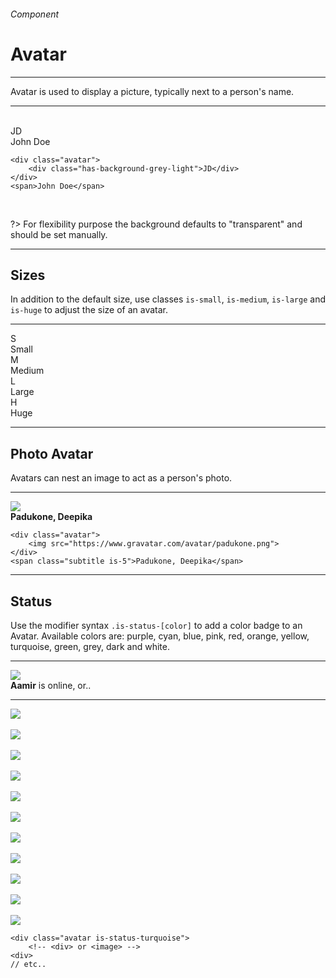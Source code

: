 <h6 class="is-uppercase has-text-grey">Component</h6><h1 class="title is-1 is-family-secondary">Avatar</h1>
<hr class="is-visible is-size-3">
<p class="is-size-5 is-family-secondary">
    <span class="has-text-weight-semibold">Avatar</span> is used to display a picture, typically next to a person's name.
</p>
<hr class="is-visible is-size-3"><br>

<div class="box is-well is-relaxed is-marginless">
    <div class="avatar"><div class="has-background-grey-light">JD</div></div><span class="subtitle is-5">John Doe</span>
</div>


    <div class="avatar">
        <div class="has-background-grey-light">JD</div>
    </div>
    <span>John Doe</span>
<br>

?> For flexibility purpose the background defaults to "transparent" and should be set manually.

<hr class="is-size-1 is-visible">

<h2 class="title is-3 is-family-sans-serif">Sizes</h2>

In addition to the default size, use classes `is-small`, `is-medium`, `is-large` and `is-huge` to adjust the size of an avatar.
<hr class="is-small">
<div class="level">
    <div class="level-item has-text-left"><div class="avatar is-small"><div class="has-background-primary">S</div></div><span class="is-size-7">Small</span></div>
    <div class="level-item"><div class="avatar is-medium"><div class="has-background-primary">M</div></div><span class="is-size-6">Medium</span></div>
    <div class="level-item"><div class="avatar is-large"><div class="has-background-primary">L</div></div><span class="is-size-5">Large</span></div>
    <div class="level-item"><div class="avatar is-huge"><div class="has-background-primary">H</div></div><span class="is-size-3">Huge</span></div>
</div>

<hr class="is-visible is-size-1">

<h2 class="title is-3 is-family-sans-serif">Photo Avatar</h2>

Avatars can nest an image to act as a person's photo.

<hr class="is-small">

<div class="box is-well is-medium is-marginless">
    <div class="avatar"><img src="https://www.gravatar.com/avatar/68a50e21ee0b66aafee1831d3c6f130c?size=200&d=blank"></div><span class="subtitle is-5"><strong>Padukone, Deepika</strong></span>
</div>

    <div class="avatar">
        <img src="https://www.gravatar.com/avatar/padukone.png">
    </div>
    <span class="subtitle is-5">Padukone, Deepika</span>
<hr class="is-size-1 is-visible">

<h2 class="title is-3 is-family-sans-serif">Status</h2>

Use the modifier syntax `.is-status-[color]` to add a color badge to an Avatar. Available colors are: <span class="has-text-purple">purple</span>, <span class="has-text-cyan">cyan</span>, <span class="has-text-blue">blue</span>, <span class="has-text-pink">pink</span>, <span class="has-text-red">red</span>, <span class="has-text-orange">orange</span>, <span class="has-text-yellow">yellow</span>, <span class="has-text-turquoise">turquoise</span>, <span class="has-text-green">green</span>, <span class="has-text-grey">grey</span>, <span class="has-text-dark">dark</span> and white.

<hr class="is-small">

<div class="box is-large is-well is-marginless">
    <div class="avatar is-status-turquoise is-huge"><img src="https://www.gravatar.com/avatar/7c8b112654185af6614a3df144135b0d?s=200&d=blank&r=g"></div>
    <span class="subtitle is-4 has-text-turquoise-dark"><strong>Aamir</strong> is online, or..</span>
    <hr>
    <div class="avatar is-medium is-status-green"><img src="https://www.gravatar.com/avatar/7c8b112654185af6614a3df144135b0d?s=200&d=blank&r=g"></div>
    &nbsp;
    <div class="avatar is-medium is-status-yellow"><img src="https://www.gravatar.com/avatar/7c8b112654185af6614a3df144135b0d?s=200&d=blank&r=g"></div>
    &nbsp;
    <div class="avatar is-medium is-status-orange"><img src="https://www.gravatar.com/avatar/7c8b112654185af6614a3df144135b0d?s=200&d=blank&r=g"></div>
    &nbsp;
    <div class="avatar is-medium is-status-red"><img src="https://www.gravatar.com/avatar/7c8b112654185af6614a3df144135b0d?s=200&d=blank&r=g"></div>
    &nbsp;
    <div class="avatar is-medium is-status-pink"><img src="https://www.gravatar.com/avatar/7c8b112654185af6614a3df144135b0d?s=200&d=blank&r=g"></div>
    &nbsp;
    <div class="avatar is-medium is-status-purple"><img src="https://www.gravatar.com/avatar/7c8b112654185af6614a3df144135b0d?s=200&d=blank&r=g"></div>
    &nbsp;
    <div class="avatar is-medium is-status-primary"><img src="https://www.gravatar.com/avatar/7c8b112654185af6614a3df144135b0d?s=200&d=blank&r=g"></div>
    &nbsp;
    <div class="avatar is-medium is-status-blue"><img src="https://www.gravatar.com/avatar/7c8b112654185af6614a3df144135b0d?s=200&d=blank&r=g"></div>
    &nbsp;
    <div class="avatar is-medium is-status-cyan"><img src="https://www.gravatar.com/avatar/7c8b112654185af6614a3df144135b0d?s=200&d=blank&r=g"></div>
    &nbsp;
    <div class="avatar is-medium is-status-dark"><img src="https://www.gravatar.com/avatar/7c8b112654185af6614a3df144135b0d?s=200&d=blank&r=g"></div>
    &nbsp;
    <div class="avatar is-medium is-status-grey"><img src="https://www.gravatar.com/avatar/7c8b112654185af6614a3df144135b0d?s=200&d=blank&r=g"></div>
</div>

    <div class="avatar is-status-turquoise">
        <!-- <div> or <image> -->
    <div>
    // etc..
